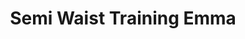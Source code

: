 ---
layout: product
title: Semi Waist Training Emma
price: '38.00'
product_image: /neopower-net/3032-front.png
product_image_hover: /neopower-net/3032-back.png
categories: Tummy Waist
---